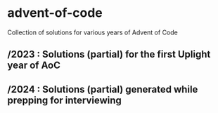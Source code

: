 # advent-of-code
Collection of solutions for various years of Advent of Code

## /2023 : Solutions (partial) for the first Uplight year of AoC


## /2024 : Solutions (partial) generated while prepping for interviewing
